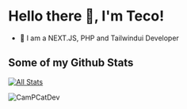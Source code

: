 # Hello there 👋, I'm Teco!




- 🔭 I am a NEXT.JS, PHP and Tailwindui Developer



## Some of my Github Stats
[![All Stats](https://github-readme-stats-axpwmfcg3.vercel.app/api?username=CamPCatDevs&show_icons=true&include_all_commits=true&count_private=true&hide=contribs)](https://github.com/CamPCatDev/github-readme-stats)

<p><img align="center" src="https://github-readme-streak-stats.herokuapp.com/?user=CamPCatDev&" alt="CamPCatDev" /></p>
